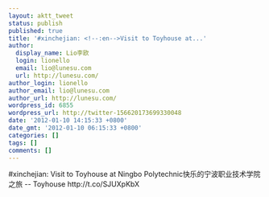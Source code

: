 ```yaml
---
layout: aktt_tweet
status: publish
published: true
title: '#xinchejian: <!--:en-->Visit to Toyhouse at...'
author:
  display_name: Lio李欧
  login: lionello
  email: lio@lunesu.com
  url: http://lunesu.com/
author_login: lionello
author_email: lio@lunesu.com
author_url: http://lunesu.com/
wordpress_id: 6855
wordpress_url: http://twitter-156620173699330048
date: '2012-01-10 14:15:33 +0800'
date_gmt: '2012-01-10 06:15:33 +0800'
categories: []
tags: []
comments: []
---
```

<p>#xinchejian: <!--:en-->Visit to Toyhouse at Ningbo Polytechnic<!--:--><!--:zh-->快乐的宁波职业技术学院之旅 -- Toyhouse<!--:--> http:&#47;&#47;t.co&#47;SJUXpKbX</p>
